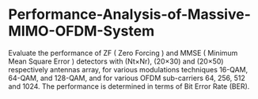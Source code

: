 # Performance-Analysis-of-Massive-MIMO-OFDM-System
Evaluate the performance of ZF ( Zero Forcing ) and MMSE ( Minimum Mean Square Error ) detectors with  (Nt×Nr),  (20×30)  and  (20×50)  respectively  antennas  array,  for  various  modulations  techniques  16-QAM, 64-QAM, and 128-QAM, and for various OFDM sub-carriers 64, 256, 512 and 1024.  The performance is determined in terms of Bit Error Rate (BER).
